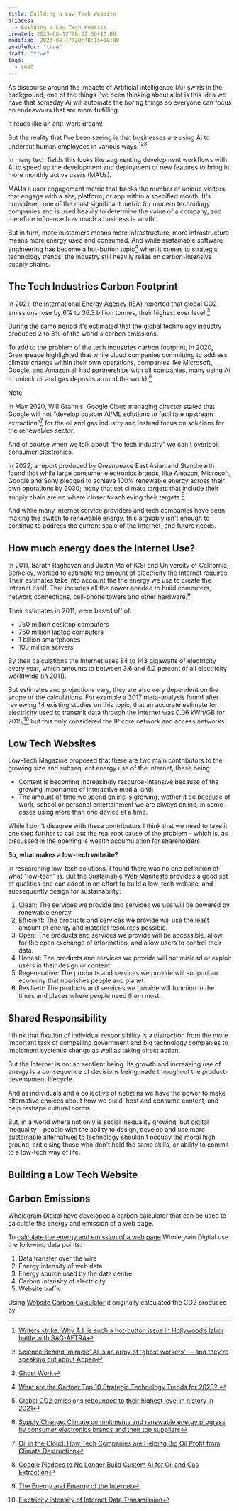 ```yaml
---
title: Building a Low Tech Website
aliases:
  - Building a Low Tech Website
created: 2023-08-12T08:12:50+10:00
modified: 2023-08-17T20:48:15+10:00
enableToc: "true"
draft: "true"
tags:
  - seed
---
```

As discourse around the impacts of Artificial intelligence (Ai) swirls in the background, one of the things I've been thinking about a lot is this idea we have that someday Ai will automate the boring things so everyone can focus on endeavours that are more fulfilling.

It reads like an anti-work dream! 

But the reality that I've been seeing is that businesses are using Ai to undercut human employees in various ways.[^1][^2][^3] 

In many tech fields this looks like augmenting development workflows with Ai to speed up the development and deployment of new features to bring in more monthly active users (MAUs).

MAUs a user engagement metric that tracks the number of unique visitors that engage with a site, platform, or app within a specified month. It's considered one of the most significant metric for modern technology companies and is used heavily to determine the value of a company, and therefore influence how much a business is worth.

But in turn, more customers means more infrastructure, more infrastructure means more energy used and consumed. And while sustainable software engineering has become a hot-button topic[^4] when it comes to strategic technology trends, the industry still heavily relies on carbon-intensive supply chains.

## The Tech Industries Carbon Footprint

In 2021, the [International Energy Agency (IEA)](https://www.iea.org/about)  reported that global CO2 emissions rose by 6% to 36.3 billion tonnes, their highest ever level.[^5]

During the same period it's estimated that the global technology industry produced 2 to 3% of the world's carbon emissions.

To add to the problem of the tech industries carbon footprint, in 2020, Greenpeace highlighted that while cloud companies committing to address climate change within their own operations, companies like Microsoft, Google, and Amazon all had partnerships with oil companies, many using Ai to unlock oil and gas deposits around the world.[^6]

> [!note] 
> 
> In May 2020, Will Grannis, Google Cloud managing director stated that Google will not “develop custom AI/ML solutions to facilitate upstream extraction”[^7] for the oil and gas industry and instead focus on solutions for the renewables sector.

And of course when we talk about "the tech industry" we can't overlook consumer electronics.

In 2022, a report produced by Greenpeace East Asian and Stand.earth found that while large consumer electronics brands, like Amazon, Microsoft, Google and Sony pledged to achieve 100% renewable energy across their own operations by 2030; many that set climate targets that include their supply chain are no where closer to achieving their targets.[^8]

And while many internet service providers and tech companies have been making the switch to renewable energy, this arguably isn't enough to continue to address the current scale of the Internet, and future needs.

## How much energy does the Internet Use?

In 2011, Barath Raghavan and Justin Ma of ICSI and University of California, Berkeley, worked to estimate the amount of electricity the Internet requires. Their estimates take into account the the energy we use to create the Internet itself. That includes all the power needed to build computers, network connections, cell-phone towers and other hardware.[^9]

Their estimates in 2011, were based off of:
- 750 million desktop computers
- 750 million laptop computers
- 1 billion smartphones
- 100 million servers

By their calculations the Internet uses 84 to 143 gigawatts of electricity every year, which amounts to between 3.6 and 6.2 percent of all electricity worldwide (in 2011).

But estimates and projections vary, they are also very dependent on the scope of the calculations. For example a 2017 meta-analysis found after reviewing 14 existing studies on this topic, that an accurate estimate for electricity used to transmit data through the internet was 0.06 kWh/GB for 2015,[^10] but this only considered the IP core network and access networks.

## Low Tech Websites

Low-Tech Magazine proposed that there are two main contributors to the growing size and subsequent energy use of the Internet, these being:
- Content is becoming increasingly resource-intensive because of the growing importance of interactive media, and;
- The amount of time we spend online is growing, wether it be because of work, school or personal entertainment we are always online, in some cases using more than one device at a time.

While I don't disagree with these contributors I think that we need to take it one step further to call out the real root cause of the problem – which is, as discussed in the opening is wealth accumulation for shareholders.

**So, what makes a low-tech website?**

In researching low-tech solutions, I found there was no one definition of what "low-tech" is. But the [Sustainable Web Manifesto](https://www.sustainablewebmanifesto.com/) provides a good set of qualities one can adopt in an effort to build a low-tech website, and subsequently design for sustainability:

1. Clean: The services we provide and services we use will be powered by renewable energy.
2. Efficient: The products and services we provide will use the least amount of energy and material resources possible.
3. Open: The products and services we provide will be accessible, allow for the open exchange of information, and allow users to control their data.
4. Honest: The products and services we provide will not mislead or exploit users in their design or content.
5. Regenerative: The products and services we provide will support an economy that nourishes people and planet.
6. Resilient: The products and services we provide will function in the times and places where people need them most.

## Shared Responsibility 

I think that fixation of individual responsibility is a distraction from the more important task of compelling government and big technology companies to implement systemic change as well as taking direct action.

But the Internet is not an sentient being. Its growth and increasing use of energy is a consequence of decisions being made throughout the product-development lifecycle.

And as individuals and a collective of netizens we have the power to make alternative choices about how we build, host and consume content, and help reshape cultural norms.

But, in a world where not only is social inequality growing, but digital inequality – people with the ability to design, develop and use more sustainable alternatives to technology shouldn't occupy the moral high ground, criticising those who don't hold the same skills, or ability to commit to a low-tech way of life.

## Building a Low Tech Website


## Carbon Emissions

Wholegrain Digital have developed a carbon calculator that can be used to calculate the energy and emission of a web page.

To [calculate the energy and emission of a web page](https://sustainablewebdesign.org/calculating-digital-emissions/) Wholegrain Digital use the following data points:

1. Data transfer over the wire
2. Energy intensity of web data
3. Energy source used by the data centre
4. Carbon intensity of electricity
5. Website traffic

Using [Website Carbon Calculator](https://www.websitecarbon.com/website/garden-errbufferoverfl-me/) it originally calculated the CO2 produced by

[^1]: [Writers strike: Why A.I. is such a hot-button issue in Hollywood’s labor battle with SAG-AFTRA](https://fortune.com/2023/07/24/sag-aftra-writers-strike-explained-artificial-intelligence/)
[^2]: [Science
Behind 'miracle' AI is an army of 'ghost workers' — and they're speaking out about Appen](https://www.abc.net.au/news/science/2022-10-14/artificial-intelligence-ai-appen-data-labelling-ghost-workers/101531084)
[^3]: [Ghost Work](https://www.ghostwork.org/)
[^4]: [What are the Gartner Top 10 Strategic Technology Trends for 2023? ](https://www.gartner.com/en/articles/gartner-top-10-strategic-technology-trends-for-2023)
[^5]: [Global CO2 emissions rebounded to their highest level in history in 2021](https://www.iea.org/news/global-co2-emissions-rebounded-to-their-highest-level-in-history-in-2021)
[^6]: [Supply Change: Climate commitments and renewable energy progress by consumer electronics brands and their top suppliers](https://www.greenpeace.org/static/planet4-eastasia-stateless/2022/10/89382b33-supplychange.pdf)
[^7]: [Oil in the Cloud: How Tech Companies are Helping Big Oil Profit from Climate Destruction](https://www.greenpeace.org/usa/reports/oil-in-the-cloud/)
[^8]: [Google Pledges to No Longer Build Custom AI for Oil and Gas Extraction](https://www.theplanetarypress.com/2020/05/google-pledges-to-no-longer-build-custom-ai-for-oil-and-gas-extraction/)
[^9]: [The Energy and Emergy of the Internet](https://citeseerx.ist.psu.edu/viewdoc/download;jsessionid=952E6799CAF2004AA85250FB0531953D?doi=10.1.1.232.1826&rep=rep1&type=pdf)
[^10]: [Electricity Intensity of Internet Data Transmission](https://onlinelibrary.wiley.com/doi/epdf/10.1111/jiec.12630)